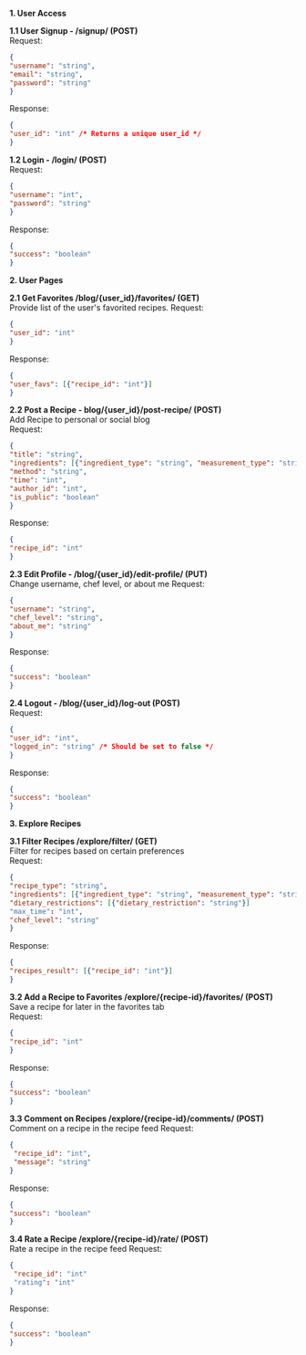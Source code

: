 **1. User Access**  

**1.1 User Signup - /signup/ (POST)**  
   Request:  
   ```json
   {  
   "username": "string",  
   "email": "string",  
   "password": "string" 
   }
   ```
   Response:  
   ```json
   {  
   "user_id": "int" /* Returns a unique user_id */  
   }
   ```     
**1.2 Login - /login/ (POST)**  
   Request:  
   ```json
   {  
   "username": "int",  
   "password": "string"
   }
   ```
   Response:  
   ```json
   {  
   "success": "boolean"
   }
   ```
**2. User Pages**  

**2.1 Get Favorites /blog/{user_id}/favorites/ (GET)**  
   Provide list of the user's favorited recipes.
   Request:
   ```json
   {
   "user_id": "int"
   }
   ```
   Response:  
   ```json
   {
   "user_favs": [{"recipe_id": "int"}]
   }
   ```
**2.2 Post a Recipe - blog/{user_id}/post-recipe/ (POST)**  
   Add Recipe to personal or social blog  
   Request:  
   ```json
   {
   "title": "string", 
   "ingredients": [{"ingredient_type": "string", "measurement_type": "string", “quantity”: "int"}],
   "method": "string",
   "time": "int",  
   "author_id": "int",  
   "is_public": "boolean" 
   }
   ```
   Response:
   ```json
   {
   "recipe_id": "int"
   }
   ```
**2.3 Edit Profile - /blog/{user_id}/edit-profile/ (PUT)**  
   Change username, chef level, or about me
   Request:  
   ```json
   {  
   "username": "string",  
   "chef_level": "string",  
   "about_me": "string"  
   }
   ```
   Response:  
   ```json
   {  
   "success": "boolean"  
   }
   ```
**2.4 Logout - /blog/{user_id}/log-out (POST)**  
   Request:  
   ```json
   {  
   "user_id": "int",  
   "logged_in": "string" /* Should be set to false */
   }
   ```
   Response:  
   ```json
   {  
   "success": "boolean"  
   }
   ```
**3. Explore Recipes**  

**3.1 Filter Recipes /explore/filter/ (GET)**  
   Filter for recipes based on certain preferences  
   Request:
   ```json
   {
   "recipe_type": "string",  
   "ingredients": [{"ingredient_type": "string", "measurement_type": "string", “quantity”: "int"}],  
   "dietary_restrictions": [{"dietary_restriction": "string"}]
   "max_time": "int",
   "chef_level": "string"
   }
   ```
   Response:  
   ```json
   {  
   "recipes_result": [{"recipe_id": "int"}]
   }
   ```
**3.2 Add a Recipe to Favorites /explore/{recipe-id}/favorites/ (POST)**  
   Save a recipe for later in the favorites tab  
   Request:  
   ```json
   {  
   "recipe_id": "int"
   }
   ```
   Response:  
   ```json
   {  
   "success": "boolean"
   }
   ```
**3.3 Comment on Recipes /explore/{recipe-id}/comments/ (POST)**  
   Comment on a recipe in the recipe feed 
   Request:  
   ```json
   {  
    "recipe_id": "int",
    "message": "string" 
   }
   ```
   Response:  
   ```json
   {  
   "success": "boolean" 
   }
   ```

**3.4 Rate a Recipe /explore/{recipe-id}/rate/ (POST)**  
   Rate a recipe in the recipe feed 
   Request:  
   ```json
   {  
    "recipe_id": "int"
    "rating": "int" 
   }
   ```
   Response:  
   ```json
   {  
   "success": "boolean"
   }
   ```





        

